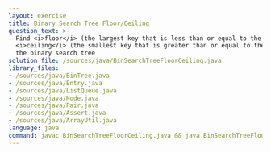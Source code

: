 ```yaml
---
layout: exercise
title: Binary Search Tree Floor/Ceiling
question_text: >-
  Find <i>floor</i> (the largest key that is less than or equal to the given key) and
  <i>ceiling</i> (the smallest key that is greater than or equal to the given key) in
  the binary search tree
solution_file: /sources/java/BinSearchTreeFloorCeiling.java
library_files:
- /sources/java/BinTree.java
- /sources/java/Entry.java
- /sources/java/ListQueue.java
- /sources/java/Node.java
- /sources/java/Pair.java
- /sources/java/Assert.java
- /sources/java/ArrayUtil.java
language: java
command: javac BinSearchTreeFloorCeiling.java && java BinSearchTreeFloorCeiling
---
```

